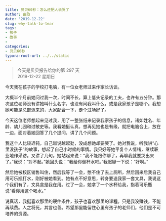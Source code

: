 ```yaml
---
title: 贝贝60秒：怎么还把人说哭了
author: 曲政
date: '2019-12-22'
slug: why-talk-to-tear
tags:
- 孩子
- 故事
- 
categories:
- 贝贝60秒
typora-root-url: ../../static
---
```

> 今天是贝贝报告给你的第 297 天   
> 2019-12-22 星期日 

今天我在孩子的学校打电脑，有一位女老师过来作家长访谈。

大概半个月前她问过我一次，时间不长，算上低头记录的工夫，也许有五分钟。那次这位老师没有讲她叫什么名字，也没有问我叫什么，或是我家孩子是哪个。我想她可能是总部派来的，大家配合一下，走个过场好了。

今天这位老师想起来见过我，用了一整张纸来记录我家孩子的信息，诸如姓名、年龄、幼儿园和过敏史等。我看她挺认真，想再见她也是有缘，就把电脑合上，放在一边，面对着她回答了几个提问，讲了几个问题。

我这个人比较迟钝，自己越说越起劲，没成想她却要哭了。她对我说，听我讲“心里没孩子”的故事，想起了自己小时候的事情。我只好等她平复个人情绪，继续职业地作采访。又讲了几句，她站起来说：“我不能跟你聊了，再聊我就要哭出来了。”我说：“对不起。”她回头说：“我给你倒杯水吧。”我迟疑一下说：“好啊。”

然后她被校区销售叫住，然后我等了一会，憋不住了去上厕所，然后回来后我自己用可乐瓶打水，刚好被她看到。她有点不好意思，转身要送我家一套文具，我说这个我们有了，文具盒是我在用。过了一会，她拿了一个水杯给我，指着可乐瓶说“看你用这个喝水。”

说真话，我挺喜欢那里的硬件条件，孩子也喜欢那里的课程。只是我没赚钱，不能再续费。人之将死，其言也善。希望那里能留住心里有孩子的老师们，他们是不可培养的资源。